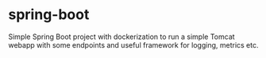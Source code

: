 # spring-boot

Simple Spring Boot project with dockerization to run a simple Tomcat webapp with some endpoints and useful framework for logging, metrics etc.